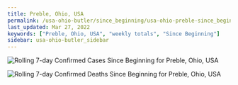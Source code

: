 ```yaml
---
title: Preble, Ohio, USA
permalink: /usa-ohio-butler/since_beginning/usa-ohio-preble-since_beginning.html
last_updated: Mar 27, 2022
keywords: ["Preble, Ohio, USA", "weekly totals", "Since Beginning"]
sidebar: usa-ohio-butler_sidebar
---
```


![Rolling 7-day Confirmed Cases Since Beginning for Preble, Ohio, USA](/covid_tracker/images/graphs/usa-ohio-preble-rolling_7_days_confirmed-since_beginning_graph.png)

![Rolling 7-day Confirmed Deaths Since Beginning for Preble, Ohio, USA](/covid_tracker/images/graphs/usa-ohio-preble-rolling_7_days_deaths-since_beginning_graph.png)
